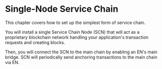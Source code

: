 # Single-Node Service Chain

This chapter covers how to set up the simplest form of service chain.

You will install a single Service Chain Node (SCN) that will act as a proprietary blockchain network handling your application's transaction requests and creating blocks.

Then, you will connect the SCN to the main chain by enabling an EN's main bridge. SCN will periodically send anchoring transactions to the main chain via EN.